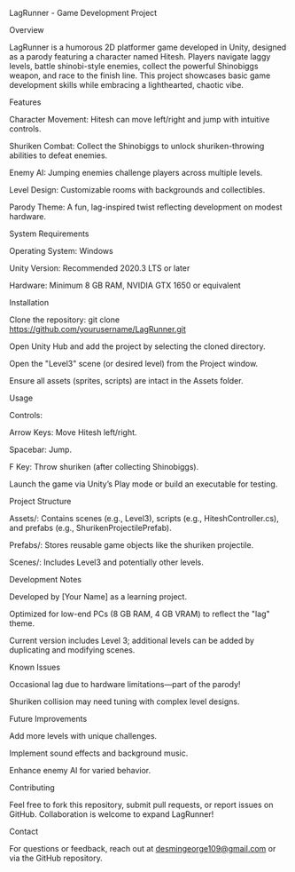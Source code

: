 LagRunner - Game Development Project

Overview

LagRunner is a humorous 2D platformer game developed in Unity, designed as a parody featuring a character named Hitesh. Players navigate laggy levels, battle shinobi-style enemies, collect the powerful Shinobiggs weapon, and race to the finish line. This project showcases basic game development skills while embracing a lighthearted, chaotic vibe.

Features





Character Movement: Hitesh can move left/right and jump with intuitive controls.



Shuriken Combat: Collect the Shinobiggs to unlock shuriken-throwing abilities to defeat enemies.



Enemy AI: Jumping enemies challenge players across multiple levels.



Level Design: Customizable rooms with backgrounds and collectibles.



Parody Theme: A fun, lag-inspired twist reflecting development on modest hardware.

System Requirements





Operating System: Windows



Unity Version: Recommended 2020.3 LTS or later



Hardware: Minimum 8 GB RAM, NVIDIA GTX 1650 or equivalent

Installation





Clone the repository: git clone https://github.com/yourusername/LagRunner.git



Open Unity Hub and add the project by selecting the cloned directory.



Open the "Level3" scene (or desired level) from the Project window.



Ensure all assets (sprites, scripts) are intact in the Assets folder.

Usage





Controls:





Arrow Keys: Move Hitesh left/right.



Spacebar: Jump.



F Key: Throw shuriken (after collecting Shinobiggs).



Launch the game via Unity’s Play mode or build an executable for testing.

Project Structure





Assets/: Contains scenes (e.g., Level3), scripts (e.g., HiteshController.cs), and prefabs (e.g., ShurikenProjectilePrefab).



Prefabs/: Stores reusable game objects like the shuriken projectile.



Scenes/: Includes Level3 and potentially other levels.

Development Notes





Developed by [Your Name] as a learning project.



Optimized for low-end PCs (8 GB RAM, 4 GB VRAM) to reflect the "lag" theme.



Current version includes Level 3; additional levels can be added by duplicating and modifying scenes.

Known Issues





Occasional lag due to hardware limitations—part of the parody!



Shuriken collision may need tuning with complex level designs.

Future Improvements





Add more levels with unique challenges.



Implement sound effects and background music.



Enhance enemy AI for varied behavior.

Contributing

Feel free to fork this repository, submit pull requests, or report issues on GitHub. Collaboration is welcome to expand LagRunner!

Contact

For questions or feedback, reach out at desmingeorge109@gmail.com or via the GitHub repository.
